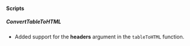 
#### Scripts
##### ConvertTableToHTML
- Added support for the **headers** argument in the `tableToHTML` function.
